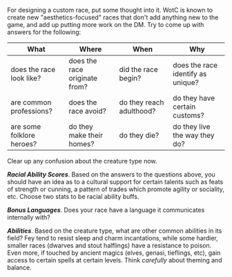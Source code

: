 For designing a custom race, put some thought into it. WotC is known to create new "aesthetics-focused" races that don't add anything new to the game, and add up putting more work on the DM. Try to come up with answers for the following:

|What|Where|When|Why|
|-|-|-|-|
|does the race look like?|does the race originate from?|did the race begin?|does the race identify as unique?|
|are common professions?|does the race avoid?|do they reach adulthood?|do they have certain customs?|
|are some folklore heroes?|do they make their homes?|do they die?|do they live the way they do?|

Clear up any confusion about the creature type now.

***Racial Ability Scores***. Based on the answers to the questions above, you should have an idea as to a cultural support for certain talents such as feats of strength or cunning, a pattern of trades which promote agility or sociality, etc. Choose two stats to be racial ability buffs.

***Bonus Languages***. Does your race have a language it communicates internally with?

***Abilities***. Based on the creature type, what are other common abilities in its field? Fey tend to resist sleep and charm incantations, while some hardier, smaller races (dwarves and stout halflings) have a resistance to poison. Even more, if touched by ancient magics (elves, genasi, tieflings, etc), gain access to certain spells at certain levels. Think *carefully* about theming and balance.